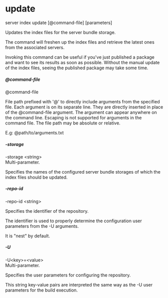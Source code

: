 # update

<div class="doc-cmdref-cmd-usage">

server index update [@command-file] [parameters]

</div>

<div class="doc-cmdref-cmd-doc">

Updates the index files for the server bundle storage.

The command will freshen up the index files and retrieve
the latest ones from the associated servers.

Invoking this command can be useful if you've just published
a package and want to see its results as soon as possible.
Without the manual update of the index files, seeing the published
package may take some time.

</div>

##### @command-file

<div class="doc-cmdref-param-aliases">@command-file
</div>

<div class="doc-cmdref-param-flags">
</div>

<div class="doc-cmdref-param-doc">

File path prefixed with '@' to directly include arguments from the 
specified file. Each argument is on its separate line. They are
directly inserted in place of the @command-file argument. 
The argument can appear anywhere on the command line. Escaping
is not supported for arguments in the command file. 
The file path may be absolute or relative.

E.g: @path/to/arguments.txt

</div>


##### -storage

<div class="doc-cmdref-param-aliases">-storage &lt;string&gt;
</div>

<div class="doc-cmdref-param-flags">
Multi-parameter. 
</div>

<div class="doc-cmdref-param-doc">

Specifies the names of the configured server bundle storages
of which the index files should be updated.

</div>


##### -repo-id

<div class="doc-cmdref-param-aliases">-repo-id &lt;string&gt;
</div>

<div class="doc-cmdref-param-flags">
</div>

<div class="doc-cmdref-param-doc">

Specifies the identifier of the repository.

The identifier is used to properly determine the 
configuration user parameters from the -U arguments.

It is "nest" by default.

</div>


##### -U

<div class="doc-cmdref-param-aliases">-U&lt;key&gt;=&lt;value&gt;
</div>

<div class="doc-cmdref-param-flags">
Multi-parameter. 
</div>

<div class="doc-cmdref-param-doc">

Specifies the user parameters for configuring the repository.

This string key-value pairs are interpreted the same way as the
-U user parameters for the build execution.

</div>

